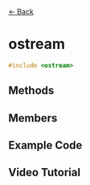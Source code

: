 [<- Back](../README.md)

# ostream

```cpp
#include <ostream>
```

## Methods

## Members

## Example Code

## Video Tutorial